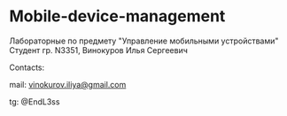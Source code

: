 # Mobile-device-management
Лабораторные по предмету "Управление мобильными устройствами"
Студент гр. N3351, Винокуров Илья Сергеевич

Contacts:

mail: vinokurov.iliya@gmail.com

tg: @EndL3ss
